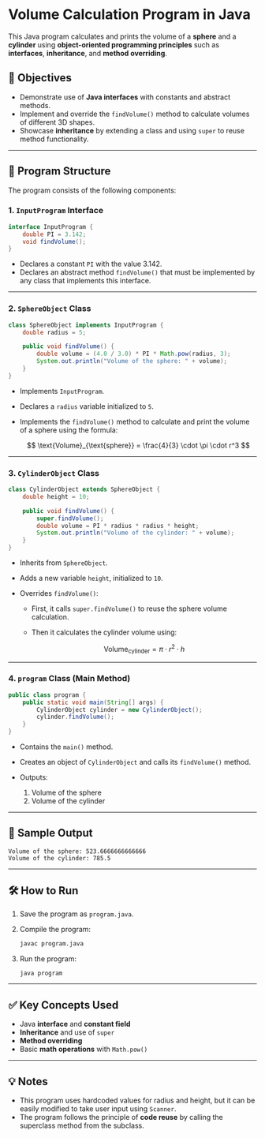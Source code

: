 # Volume Calculation Program in Java

This Java program calculates and prints the volume of a **sphere** and a **cylinder** using **object-oriented programming principles** such as **interfaces**, **inheritance**, and **method overriding**.

## 📌 Objectives

* Demonstrate use of **Java interfaces** with constants and abstract methods.
* Implement and override the `findVolume()` method to calculate volumes of different 3D shapes.
* Showcase **inheritance** by extending a class and using `super` to reuse method functionality.

---

## 🧩 Program Structure

The program consists of the following components:

### 1. `InputProgram` Interface

```java
interface InputProgram {
    double PI = 3.142;
    void findVolume();
}
```

* Declares a constant `PI` with the value 3.142.
* Declares an abstract method `findVolume()` that must be implemented by any class that implements this interface.

---

### 2. `SphereObject` Class

```java
class SphereObject implements InputProgram {
    double radius = 5;

    public void findVolume() {
        double volume = (4.0 / 3.0) * PI * Math.pow(radius, 3);
        System.out.println("Volume of the sphere: " + volume);
    }
}
```

* Implements `InputProgram`.
* Declares a `radius` variable initialized to `5`.
* Implements the `findVolume()` method to calculate and print the volume of a sphere using the formula:

  $$
  \text{Volume}_{\text{sphere}} = \frac{4}{3} \cdot \pi \cdot r^3
  $$

---

### 3. `CylinderObject` Class

```java
class CylinderObject extends SphereObject {
    double height = 10;

    public void findVolume() {
        super.findVolume();
        double volume = PI * radius * radius * height;
        System.out.println("Volume of the cylinder: " + volume);
    }
}
```

* Inherits from `SphereObject`.
* Adds a new variable `height`, initialized to `10`.
* Overrides `findVolume()`:

  * First, it calls `super.findVolume()` to reuse the sphere volume calculation.
  * Then it calculates the cylinder volume using:

    $$
    \text{Volume}_{\text{cylinder}} = \pi \cdot r^2 \cdot h
    $$

---

### 4. `program` Class (Main Method)

```java
public class program {
    public static void main(String[] args) {
        CylinderObject cylinder = new CylinderObject();
        cylinder.findVolume();
    }
}
```

* Contains the `main()` method.
* Creates an object of `CylinderObject` and calls its `findVolume()` method.
* Outputs:

  1. Volume of the sphere
  2. Volume of the cylinder

---

## 🧪 Sample Output

```
Volume of the sphere: 523.6666666666666
Volume of the cylinder: 785.5
```

---

## 🛠️ How to Run

1. Save the program as `program.java`.

2. Compile the program:

   ```bash
   javac program.java
   ```

3. Run the program:

   ```bash
   java program
   ```

---

## ✅ Key Concepts Used

* Java **interface** and **constant field**
* **Inheritance** and use of `super`
* **Method overriding**
* Basic **math operations** with `Math.pow()`

---

## 💡 Notes

* This program uses hardcoded values for radius and height, but it can be easily modified to take user input using `Scanner`.
* The program follows the principle of **code reuse** by calling the superclass method from the subclass.


